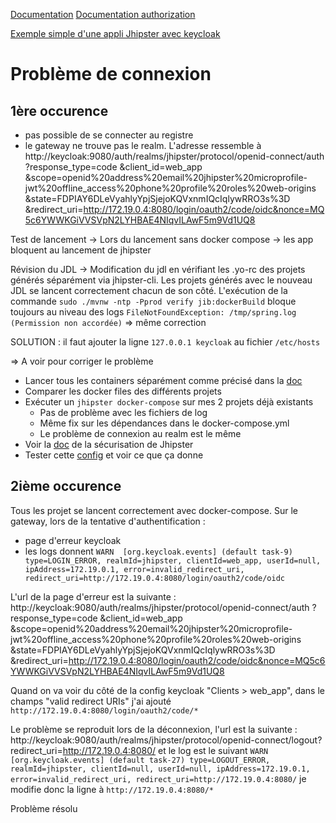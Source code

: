 

[Documentation](https://www.keycloak.org/)
[Documentation authorization](https://www.keycloak.org/docs/4.8/authorization_services/)

[Exemple simple d'une appli Jhipster avec keycloak](https://medium.com/thinkspecial/keycloak-postgres-docker-compose-jhipster-c365331858f)



# Problème de connexion
## 1ère occurence
- pas possible de se connecter au registre
- le gateway ne trouve pas le realm. L'adresse ressemble à 
http://keycloak:9080/auth/realms/jhipster/protocol/openid-connect/auth
?response_type=code
&client_id=web_app
&scope=openid%20address%20email%20jhipster%20microprofile-jwt%20offline_access%20phone%20profile%20roles%20web-origins
&state=FDPIAY6DLeVyahlyYpjSjejoKQVxnmIQcIqlywRRO3s%3D
&redirect_uri=http://172.19.0.4:8080/login/oauth2/code/oidc&nonce=MQ5c6YWWKGiVVSVpN2LYHBAE4NIqvILAwF5m9Vd1UQ8


Test de lancement -> Lors du lancement sans docker compose -> les app bloquent au lancement de jhipster

Révision du JDL -> Modification du jdl en vérifiant les .yo-rc des projets générés séparément via jhipster-cli.
Les projets générés avec le nouveau JDL se lancent correctement chacun de son côté.
L'exécution de la commande `sudo ./mvnw -ntp -Pprod verify jib:dockerBuild`
bloque toujours au niveau des logs `FileNotFoundException: /tmp/spring.log (Permission non accordée)` => même correction

SOLUTION : il faut ajouter la ligne `127.0.0.1 keycloak` au fichier `/etc/hosts`


 => A voir pour corriger le problème
- Lancer tous les containers séparément comme précisé dans la [doc](https://www.jhipster.tech/docker-compose/)
- Comparer les docker files des différents projets
- Exécuter un `jhipster docker-compose` sur mes 2 projets déjà existants
	- Pas de problème avec les fichiers de log
	- Même fix sur les dépendances dans le docker-compose.yml
	- Le problème de connexion au realm est le même
- Voir la [doc](https://bpmlabs.github.io/security/) de la sécurisation de Jhipster
- Tester cette [config](https://blog.codecentric.de/en/2020/05/kick-start-your-microservice-project-with-jhipster/) et voir ce que ça donne

## 2ième occurence
Tous les projet se lancent correctement avec docker-compose.
Sur le gateway, lors de la tentative d'authentification :
- page d'erreur keycloak
- les logs donnent `WARN  [org.keycloak.events] (default task-9) type=LOGIN_ERROR, realmId=jhipster, clientId=web_app, userId=null, ipAddress=172.19.0.1, error=invalid_redirect_uri, redirect_uri=http://172.19.0.4:8080/login/oauth2/code/oidc`

L'url de la page d'erreur est la suivante :
http://keycloak:9080/auth/realms/jhipster/protocol/openid-connect/auth
?response_type=code
&client_id=web_app
&scope=openid%20address%20email%20jhipster%20microprofile-jwt%20offline_access%20phone%20profile%20roles%20web-origins
&state=FDPIAY6DLeVyahlyYpjSjejoKQVxnmIQcIqlywRRO3s%3D
&redirect_uri=http://172.19.0.4:8080/login/oauth2/code/oidc&nonce=MQ5c6YWWKGiVVSVpN2LYHBAE4NIqvILAwF5m9Vd1UQ8

Quand on va voir du côté de la config keycloak "Clients > web_app", dans le champs "valid redirect URIs" j'ai ajouté
`http://172.19.0.4:8080/login/oauth2/code/*`

Le problème se reproduit lors de la déconnexion, l'url est la suivante : http://keycloak:9080/auth/realms/jhipster/protocol/openid-connect/logout?redirect_uri=http://172.19.0.4:8080/ et le log est le suivant  `WARN  [org.keycloak.events] (default task-27) type=LOGOUT_ERROR, realmId=jhipster, clientId=null, userId=null, ipAddress=172.19.0.1, error=invalid_redirect_uri, redirect_uri=http://172.19.0.4:8080/`
je modifie donc la ligne à 
`http://172.19.0.4:8080/*`

Problème résolu